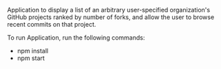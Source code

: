 Application to display a list of an arbitrary user-specified organization's GitHub projects ranked by number of forks, and allow the user to browse recent commits on that project.

To run Application, run the following commands:
- npm install
- npm start
